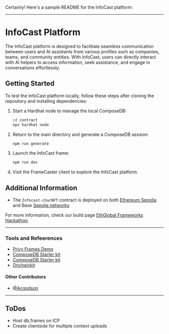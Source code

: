 Certainly! Here's a sample README for the InfoCast platform:

---

# InfoCast Platform

The InfoCast platform is designed to facilitate seamless communication between users and AI assistants from various profiles such as companies, teams, and community entities. With InfoCast, users can directly interact with AI helpers to access information, seek assistance, and engage in conversations effortlessly.

## Getting Started

To test the InfoCast platform locally, follow these steps after cloning the repository and installing dependencies:

1. Start a Hardhat node to manage the local ComposeDB:

   ```bash
   cd contract
   npx hardhat node
   ```

2. Return to the main directory and generate a ComposeDB session:

   ```bash
   npm run generate
   ```

3. Launch the InfoCast frame:

   ```bash
   npm run dev
   ```

4. Visit the FrameCaster client to explore the InfoCast platform.

## Additional Information

- The `Infocast-charNFT` contract is deployed on both [Ethereum Sepolia]() and Base [Sepolia networks]().

For more information, check our build page [EthGlobal Frameworks Hackathon](https://ethglobal.com/showcase/infocast-hzv4z).

---

### Tools and Refeerences

- [Privy Frames Demo]()
- [ComposeDB Starter kit]()
- [ComposeDB Starter kit]()
- [Onchainkit]()

#### Other Contributors

- [@Acgodson]()

---

## ToDos

- Host db,frames on ICP
- Create clientside for multiple context uploads
